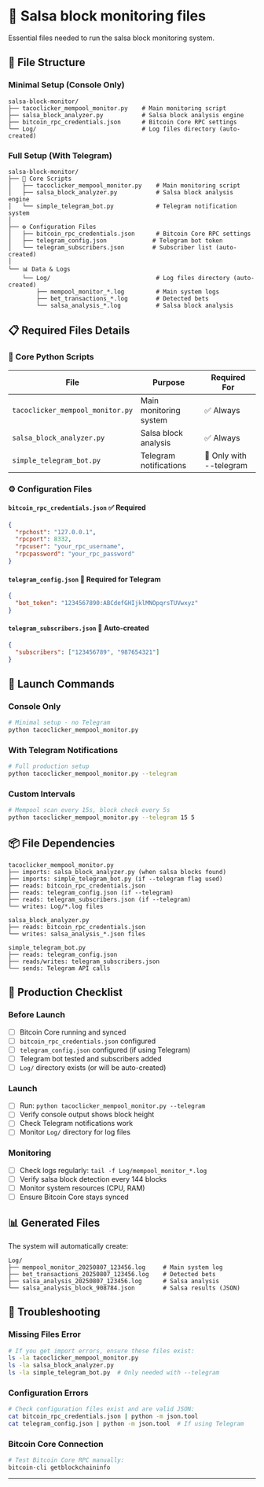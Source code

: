 # 📁 Salsa block monitoring files

Essential files needed to run the salsa block monitoring system.

## 🌳 File Structure

### Minimal Setup (Console Only)
```
salsa-block-monitor/
├── tacoclicker_mempool_monitor.py    # Main monitoring script
├── salsa_block_analyzer.py           # Salsa block analysis engine
├── bitcoin_rpc_credentials.json      # Bitcoin Core RPC settings
└── Log/                              # Log files directory (auto-created)
```

### Full Setup (With Telegram)
```
salsa-block-monitor/
├── 🔧 Core Scripts
│   ├── tacoclicker_mempool_monitor.py    # Main monitoring script
│   ├── salsa_block_analyzer.py           # Salsa block analysis engine
│   └── simple_telegram_bot.py            # Telegram notification system
│
├── ⚙️ Configuration Files
│   ├── bitcoin_rpc_credentials.json      # Bitcoin Core RPC settings
│   ├── telegram_config.json             # Telegram bot token
│   └── telegram_subscribers.json        # Subscriber list (auto-created)
│
└── 📊 Data & Logs
    └── Log/                              # Log files directory (auto-created)
        ├── mempool_monitor_*.log         # Main system logs
        ├── bet_transactions_*.log        # Detected bets
        └── salsa_analysis_*.log          # Salsa block analysis
```

## 📋 Required Files Details

### 🔧 Core Python Scripts

| File | Purpose | Required For |
|------|---------|--------------|
| `tacoclicker_mempool_monitor.py` | Main monitoring system | ✅ Always |
| `salsa_block_analyzer.py` | Salsa block analysis | ✅ Always |
| `simple_telegram_bot.py` | Telegram notifications | 🔶 Only with --telegram |

### ⚙️ Configuration Files

#### `bitcoin_rpc_credentials.json` ✅ **Required**
```json
{
  "rpchost": "127.0.0.1",
  "rpcport": 8332,
  "rpcuser": "your_rpc_username",
  "rpcpassword": "your_rpc_password"
}
```

#### `telegram_config.json` 🔶 **Required for Telegram**
```json
{
  "bot_token": "1234567890:ABCdefGHIjklMNOpqrsTUVwxyz"
}
```

#### `telegram_subscribers.json` 🔶 **Auto-created**
```json
{
  "subscribers": ["123456789", "987654321"]
}
```

## 🚀 Launch Commands

### Console Only
```bash
# Minimal setup - no Telegram
python tacoclicker_mempool_monitor.py
```

### With Telegram Notifications
```bash
# Full production setup
python tacoclicker_mempool_monitor.py --telegram
```

### Custom Intervals
```bash
# Mempool scan every 15s, block check every 5s
python tacoclicker_mempool_monitor.py --telegram 15 5
```

## 📦 File Dependencies

```
tacoclicker_mempool_monitor.py
├── imports: salsa_block_analyzer.py (when salsa blocks found)
├── imports: simple_telegram_bot.py (if --telegram flag used)
├── reads: bitcoin_rpc_credentials.json
├── reads: telegram_config.json (if --telegram)
├── reads: telegram_subscribers.json (if --telegram)
└── writes: Log/*.log files

salsa_block_analyzer.py
├── reads: bitcoin_rpc_credentials.json
└── writes: salsa_analysis_*.json files

simple_telegram_bot.py
├── reads: telegram_config.json
├── reads/writes: telegram_subscribers.json
└── sends: Telegram API calls
```

## 🎯 Production Checklist

### Before Launch
- [ ] Bitcoin Core running and synced
- [ ] `bitcoin_rpc_credentials.json` configured
- [ ] `telegram_config.json` configured (if using Telegram)
- [ ] Telegram bot tested and subscribers added
- [ ] `Log/` directory exists (or will be auto-created)

### Launch
- [ ] Run: `python tacoclicker_mempool_monitor.py --telegram`
- [ ] Verify console output shows block height
- [ ] Check Telegram notifications work
- [ ] Monitor `Log/` directory for log files

### Monitoring
- [ ] Check logs regularly: `tail -f Log/mempool_monitor_*.log`
- [ ] Verify salsa block detection every 144 blocks
- [ ] Monitor system resources (CPU, RAM)
- [ ] Ensure Bitcoin Core stays synced

## 📊 Generated Files

The system will automatically create:

```
Log/
├── mempool_monitor_20250807_123456.log     # Main system log
├── bet_transactions_20250807_123456.log    # Detected bets
├── salsa_analysis_20250807_123456.log      # Salsa analysis
└── salsa_analysis_block_908784.json        # Salsa results (JSON)
```

## 🔧 Troubleshooting

### Missing Files Error
```bash
# If you get import errors, ensure these files exist:
ls -la tacoclicker_mempool_monitor.py
ls -la salsa_block_analyzer.py
ls -la simple_telegram_bot.py  # Only needed with --telegram
```

### Configuration Errors
```bash
# Check configuration files exist and are valid JSON:
cat bitcoin_rpc_credentials.json | python -m json.tool
cat telegram_config.json | python -m json.tool  # If using Telegram
```

### Bitcoin Core Connection
```bash
# Test Bitcoin Core RPC manually:
bitcoin-cli getblockchaininfo
```

---

